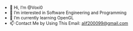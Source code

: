 - 👋 Hi, I’m @Voxi0
- 👀 I’m interested in Software Engineering and Programming
- 🌱 I’m currently learning OpenGL
- 📫 Contact Me by Using This Email: alif200099@gmail.com 

<!---
Voxi0/Voxi0 is a ✨ special ✨ repository because its `README.md` (this file) appears on your GitHub profile.
You can click the Preview link to take a look at your changes.
--->
